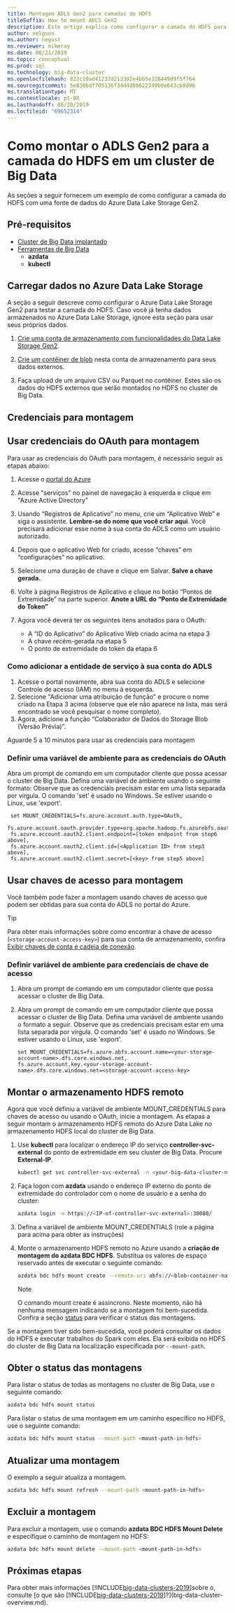 ```yaml
---
title: Montagem ADLS Gen2 para camadas do HDFS
titleSuffix: How to mount ADLS Gen2
description: Este artigo explica como configurar a camada do HDFS para montar um sistema de arquivos de Azure Data Lake Storage externo no HDFS [!INCLUDE[big-data-clusters-2019](../includes/ssbigdataclusters-ver15.md)]em um.
author: nelgson
ms.author: negust
ms.reviewer: mikeray
ms.date: 08/21/2019
ms.topic: conceptual
ms.prod: sql
ms.technology: big-data-cluster
ms.openlocfilehash: 822c10ad41232d213302e4bb5e328449d9f5f764
ms.sourcegitcommit: 5e838bdf705136f34d4d8b622740b0e643cb8d96
ms.translationtype: MT
ms.contentlocale: pt-BR
ms.lasthandoff: 08/20/2019
ms.locfileid: "69652314"
---
```

# <a name="how-to-mount-adls-gen2-for-hdfs-tiering-in-a-big-data-cluster"></a>Como montar o ADLS Gen2 para a camada do HDFS em um cluster de Big Data

As seções a seguir fornecem um exemplo de como configurar a camada do HDFS com uma fonte de dados do Azure Data Lake Storage Gen2.

## <a name="prerequisites"></a>Pré-requisitos

- [Cluster de Big Data implantado](deployment-guidance.md)
- [Ferramentas de Big Data](deploy-big-data-tools.md)
  - **azdata**
  - **kubectl**

## <a id="load"></a> Carregar dados no Azure Data Lake Storage

A seção a seguir descreve como configurar o Azure Data Lake Storage Gen2 para testar a camada do HDFS. Caso você já tenha dados armazenados no Azure Data Lake Storage, ignore esta seção para usar seus próprios dados.

1. [Crie uma conta de armazenamento com funcionalidades do Data Lake Storage Gen2](https://docs.microsoft.com/azure/storage/blobs/data-lake-storage-quickstart-create-account).

1. [Crie um contêiner de blob](https://docs.microsoft.com/azure/storage/blobs/storage-quickstart-blobs-portal) nesta conta de armazenamento para seus dados externos.

1. Faça upload de um arquivo CSV ou Parquet no contêiner. Estes são os dados do HDFS externos que serão montados no HDFS no cluster de Big Data.

## <a name="credentials-for-mounting"></a>Credenciais para montagem

## <a name="use-oauth-credentials-to-mount"></a>Usar credenciais do OAuth para montagem

Para usar as credenciais do OAuth para montagem, é necessário seguir as etapas abaixo:

1. Acesse o [portal do Azure](https://portal.azure.com)
1. Acesse "serviços" no painel de navegação à esquerda e clique em "Azure Active Directory"
1. Usando “Registros de Aplicativo” no menu, crie um “Aplicativo Web” e siga o assistente. **Lembre-se do nome que você criar aqui**. Você precisará adicionar esse nome à sua conta do ADLS como um usuário autorizado.
1. Depois que o aplicativo Web for criado, acesse “chaves” em “configurações” no aplicativo.
1. Selecione uma duração de chave e clique em Salvar. **Salve a chave gerada.**
1.  Volte à página Registros de Aplicativo e clique no botão “Pontos de Extremidade” na parte superior. **Anote a URL do “Ponto de Extremidade do Token”**
1. Agora você deverá ter os seguintes itens anotados para o OAuth:

    - A “ID do Aplicativo” do Aplicativo Web criado acima na etapa 3
    - A chave recém-gerada na etapa 5
    - O ponto de extremidade do token da etapa 6

### <a name="adding-the-service-principal-to-your-adls-account"></a>Como adicionar a entidade de serviço à sua conta do ADLS

1. Acesse o portal novamente, abra sua conta do ADLS e selecione Controle de acesso (IAM) no menu à esquerda.
1. Selecione "Adicionar uma atribuição de função" e procure o nome criado na Etapa 3 acima (observe que ele não aparece na lista, mas será encontrado se você pesquisar o nome completo).
1. Agora, adicione a função “Colaborador de Dados do Storage Blob (Versão Prévia)”.

Aguarde 5 a 10 minutos para usar as credenciais para montagem

### <a name="set-environment-variable-for-oauth-credentials"></a>Definir uma variável de ambiente para as credenciais do OAuth

Abra um prompt de comando em um computador cliente que possa acessar o cluster de Big Data. Defina uma variável de ambiente usando o seguinte formato: Observe que as credenciais precisam estar em uma lista separada por vírgula. O comando 'set' é usado no Windows. Se estiver usando o Linux, use 'export'.

   ```text
    set MOUNT_CREDENTIALS=fs.azure.account.auth.type=OAuth,
    fs.azure.account.oauth.provider.type=org.apache.hadoop.fs.azurebfs.oauth2.ClientCredsTokenProvider,
    fs.azure.account.oauth2.client.endpoint=[token endpoint from step6 above],
    fs.azure.account.oauth2.client.id=[<Application ID> from step3 above],
    fs.azure.account.oauth2.client.secret=[<key> from step5 above]
   ```

## <a name="use-access-keys-to-mount"></a>Usar chaves de acesso para montagem

Você também pode fazer a montagem usando chaves de acesso que podem ser obtidas para sua conta do ADLS no portal do Azure.

 > [!TIP]
   > Para obter mais informações sobre como encontrar a chave de acesso (`<storage-account-access-key>`) para sua conta de armazenamento, confira [Exibir chaves de conta e cadeia de conexão](/azure/storage/common/storage-account-manage#view-account-keys-and-connection-string).

### <a name="set-environment-variable-for-access-key-credentials"></a>Definir variável de ambiente para credenciais de chave de acesso

1. Abra um prompt de comando em um computador cliente que possa acessar o cluster de Big Data.

1. Abra um prompt de comando em um computador cliente que possa acessar o cluster de Big Data. Defina uma variável de ambiente usando o formato a seguir. Observe que as credenciais precisam estar em uma lista separada por vírgula. O comando 'set' é usado no Windows. Se estiver usando o Linux, use 'export'.

   ```text
   set MOUNT_CREDENTIALS=fs.azure.abfs.account.name=<your-storage-account-name>.dfs.core.windows.net,
   fs.azure.account.key.<your-storage-account-name>.dfs.core.windows.net=<storage-account-access-key>
   ```

## <a id="mount"></a> Montar o armazenamento HDFS remoto

Agora que você definiu a variável de ambiente MOUNT_CREDENTIALS para chaves de acesso ou usando o OAuth, inicie a montagem. As etapas a seguir montam o armazenamento HDFS remoto do Azure Data Lake no armazenamento HDFS local do cluster de Big Data.

1. Use **kubectl** para localizar o endereço IP do serviço **controller-svc-external** do ponto de extremidade em seu cluster de Big Data. Procure **External-IP**.

   ```bash
   kubectl get svc controller-svc-external -n <your-big-data-cluster-name>
   ```

1. Faça logon com **azdata** usando o endereço IP externo do ponto de extremidade do controlador com o nome de usuário e a senha do cluster:

   ```bash
   azdata login -e https://<IP-of-controller-svc-external>:30080/
   ```
1. Defina a variável de ambiente MOUNT_CREDENTIALS (role a página para acima para obter as instruções)

1. Monte o armazenamento HDFS remoto no Azure usando a **criação de montagem do azdata BDC HDFS**. Substitua os valores de espaço reservado antes de executar o seguinte comando:

   ```bash
   azdata bdc hdfs mount create --remote-uri abfs://<blob-container-name>@<storage-account-name>.dfs.core.windows.net/ --mount-path /mounts/<mount-name>
   ```

   > [!NOTE]
   > O comando mount create é assíncrono. Neste momento, não há nenhuma mensagem indicando se a montagem foi bem-sucedida. Confira a seção [status](#status) para verificar o status das montagens.

Se a montagem tiver sido bem-sucedida, você poderá consultar os dados do HDFS e executar trabalhos do Spark com eles. Ela será exibida no HDFS do cluster de Big Data na localização especificada por `--mount-path`.

## <a id="status"></a> Obter o status das montagens

Para listar o status de todas as montagens no cluster de Big Data, use o seguinte comando:

```bash
azdata bdc hdfs mount status
```

Para listar o status de uma montagem em um caminho específico no HDFS, use o seguinte comando:

```bash
azdata bdc hdfs mount status --mount-path <mount-path-in-hdfs>
```

## <a name="refresh-a-mount"></a>Atualizar uma montagem

O exemplo a seguir atualiza a montagem.

```bash
azdata bdc hdfs mount refresh --mount-path <mount-path-in-hdfs>
```

## <a id="delete"></a> Excluir a montagem

Para excluir a montagem, use o comando **azdata BDC HDFS Mount Delete** e especifique o caminho de montagem no HDFS:

```bash
azdata bdc hdfs mount delete --mount-path <mount-path-in-hdfs>
```

## <a name="next-steps"></a>Próximas etapas

Para obter mais informações [!INCLUDE[big-data-clusters-2019](../includes/ssbigdataclusters-ver15.md)]sobre o, consulte [o que são [!INCLUDE[big-data-clusters-2019](../includes/ssbigdataclusters-ver15.md)]?](big-data-cluster-overview.md).

